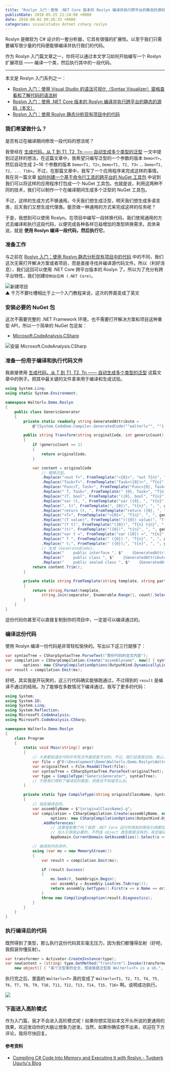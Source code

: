 ```yaml
---
title: "Roslyn 入门：使用 .NET Core 版本的 Roslyn 编译并执行跨平台的静态的源码"
publishDate: 2018-05-25 21:24:08 +0800
date: 2018-06-02 09:26:33 +0800
categories: visualstudio dotnet csharp roslyn
---
```


Roslyn 是微软为 C# 设计的一套分析器，它具有很强的扩展性。以至于我们只需要编写很少量的代码便能够编译并执行我们的代码。

作为 Roslyn 入门篇文章之一，你将可以通过本文学习如何开始编写一个 Roslyn 扩展项目 —— 编译一个类，然后执行其中的一段代码。

---

本文是 Roslyn 入门系列之一：

- [Roslyn 入门：使用 Visual Studio 的语法可视化（Syntax Visualizer）窗格查看和了解代码的语法树](/post/roslyn-syntax-visualizer.html)
- [Roslyn 入门：使用 .NET Core 版本的 Roslyn 编译并执行跨平台的静态的源码（本文）](/post/compile-and-invoke-code-using-roslyn.html)
- [Roslyn 入门：使用 Roslyn 静态分析现有项目中的代码](/post/analysis-code-of-existed-projects-using-roslyn.html)

<div id="toc"></div>

### 我们希望做什么？

是否有过在编译期间修改一段代码的想法呢？

我曾经在 [生成代码，从 T 到 T1, T2, Tn —— 自动生成多个类型的泛型](/post/generate-code-of-generic-types.html) 一文中提到过这样的想法，在这篇文章中，我希望只编写泛型的一个参数的版本 `Demo<T>`，然后自动生成 2~16 个参数的版本 `Demo<T1, T2>`, `Demo<T1, T2, T3>` ... `Demo<T1, T2, ... T16>`。不过，在那篇文章中，我写了一个应用程序来完成这样的事情。我在另一篇文章 [如何创建一个基于命令行工具的跨平台的 NuGet 工具包](/post/create-a-cross-platform-command-based-nuget-tool.html) 中说到我们可以将这样的应用程序打包成一个 NuGet 工具包。也就是说，利用这两种不同的技术，我们可以制作一个在编译期间生成多个泛型的 NuGet 工具包。

不过，这样的生成方式不够通用。今天我们想生成泛型，明天我们想生成多语言类，后天我们又想生成代理类。能否做一种通用的方式来完成这样的任务呢？

于是，我想到可以使用 Roslyn。在项目中编写一段转换代码，我们使用通用的方式去编译和执行这段代码，以便完成各种各样日益增加的类型转换需求。具体来说，就是 **使用 Roslyn 编译一段代码，然后执行它**。

### 准备工作

与之前在 [Roslyn 入门：使用 Roslyn 静态分析现有项目中的代码](/post/analysis-code-of-existed-projects-using-roslyn.html) 中的不同，我们这次无需打开解决方案或者项目，而是直接寻找并编译源代码文件。所以（利好消息），我们这回可以使用 .NET Core 跨平台版本的 Roslyn 了。所以为了充分有跨平台特性，我们创建`控制台应用 (.NET Core)`。

![新建项目](/static/posts/2018-05-25-20-17-01.png)  
▲ 千万不要吐槽相比于上一个入门教程来说，这次的界面变成了英文

### 安装必要的 NuGet 包

这次不需要完整的 .NET Framework 环境，也不需要打开解决方案和项目这种重型 API，所以一个简单的 NuGet 包足矣：

- [Microsoft.CodeAnalysis.CSharp](https://www.nuget.org/packages/Microsoft.CodeAnalysis.CSharp/)

![安装 Microsoft.CodeAnalysis.CSharp](/static/posts/2018-05-25-20-25-10.png)

### 准备一份用于编译和执行代码文件

我直接使用 [生成代码，从 T 到 T1, T2, Tn —— 自动生成多个类型的泛型](/post/generate-code-of-generic-types.html) 这篇文章中的例子。把其中最关键的文件拿来用于编译和生成试验。

```csharp
using System.Linq;
using static System.Environment;

namespace Walterlv.Demo.Roslyn
{
    public class GenericGenerator
    {
        private static readonly string GeneratedAttribute =
            @"[System.CodeDom.Compiler.GeneratedCode(""walterlv"", ""1.0"")]";

        public string Transform(string originalCode, int genericCount)
        {
            if (genericCount == 1)
            {
                return originalCode;
            }

            var content = originalCode
                // 替换泛型。
                .Replace("<out T>", FromTemplate("<{0}>", "out T{n}", ", ", genericCount))
                .Replace("Task<T>", FromTemplate("Task<({0})>", "T{n}", ", ", genericCount))
                .Replace("Func<T, Task>", FromTemplate("Func<{0}, Task>", "T{n}", ", ", genericCount))
                .Replace(" T, Task>", FromTemplate(" {0}, Task>", "T{n}", ", ", genericCount))
                .Replace("(T, bool", FromTemplate("({0}, bool", "T{n}", ", ", genericCount))
                .Replace("var (t, ", FromTemplate("var ({0}, ", "t{n}", ", ", genericCount))
                .Replace(", t)", FromTemplate(", {0})", "t{n}", ", ", genericCount))
                .Replace("return (t, ", FromTemplate("return ({0}, ", "t{n}", ", ", genericCount))
                .Replace("<T>", FromTemplate("<{0}>", "T{n}", ", ", genericCount))
                .Replace("(T value)", FromTemplate("(({0}) value)", "T{n}", ", ", genericCount))
                .Replace("(T t)", FromTemplate("({0})", "T{n} t{n}", ", ", genericCount))
                .Replace("(t)", FromTemplate("({0})", "t{n}", ", ", genericCount))
                .Replace("var t =", FromTemplate("var ({0}) =", "t{n}", ", ", genericCount))
                .Replace(" T ", FromTemplate(" ({0}) ", "T{n}", ", ", genericCount))
                .Replace(" t;", FromTemplate(" ({0});", "t{n}", ", ", genericCount))
                // 生成 [GeneratedCode]。
                .Replace("    public interface ", $"    {GeneratedAttribute}{NewLine}    public interface ")
                .Replace("    public class ", $"    {GeneratedAttribute}{NewLine}    public class ")
                .Replace("    public sealed class ", $"    {GeneratedAttribute}{NewLine}    public sealed class ");
            return content.Trim();
        }

        private static string FromTemplate(string template, string part, string seperator, int count)
        {
            return string.Format(template,
                string.Join(separator, Enumerable.Range(1, count).Select(x => part.Replace("{n}", x.ToString()))));
        }
    }
}
```

这份代码你甚至可以直接复制到你的项目中，一定是可以编译通过的。

### 编译这份代码

使用 Roslyn 编译一份代码是非常轻松愉快的。写出以下这三行就够了：

```csharp
var syntaxTree = CSharpSyntaxTree.ParseText("那份代码的全文内容");
var compilation = CSharpCompilation.Create("assemblyname", new[] { syntaxTree },
        options: new CSharpCompilationOptions(OutputKind.DynamicallyLinkedLibrary));
var result = compilation.Emit(ms);
```

好吧，其实我是开玩笑的，这三行代码确实能够跑通过，不过得到的 `result` 是编译不通过的结局。为了能够在多数情况下编译通过，我写了更多的代码：

```csharp
using System;
using System.IO;
using System.Linq;
using System.Reflection;
using Microsoft.CodeAnalysis;
using Microsoft.CodeAnalysis.CSharp;

namespace Walterlv.Demo.Roslyn
{
    class Program
    {
        static void Main(string[] args)
        {
            // 大家都知道在代码中写死文件路径是不对的，不过，我们这里是试验。放心，我会改的！
            var file = @"D:\Development\Demo\Walterlv.Demo.Roslyn\Walterlv.Demo.Roslyn.Tests\GenericGenerator.cs";
            var originalText = File.ReadAllText(file);
            var syntaxTree = CSharpSyntaxTree.ParseText(originalText);
            var type = CompileType("GenericGenerator", syntaxTree);
            // 于是我们得到了编译后的类型，但是还不知道怎么办。
        }

        private static Type CompileType(string originalClassName, SyntaxTree syntaxTree)
        {
            // 指定编译选项。
            var assemblyName = $"{originalClassName}.g";
            var compilation = CSharpCompilation.Create(assemblyName, new[] { syntaxTree },
                    options: new CSharpCompilationOptions(OutputKind.DynamicallyLinkedLibrary))
                .AddReferences(
                    // 这算是偷懒了吗？我把 .NET Core 运行时用到的那些引用都加入到引用了。
                    // 加入引用是必要的，不然连 object 类型都是没有的，肯定编译不通过。
                    AppDomain.CurrentDomain.GetAssemblies().Select(x => MetadataReference.CreateFromFile(x.Location)));

            // 编译到内存流中。
            using (var ms = new MemoryStream())
            {
                var result = compilation.Emit(ms);

                if (result.Success)
                {
                    ms.Seek(0, SeekOrigin.Begin);
                    var assembly = Assembly.Load(ms.ToArray());
                    return assembly.GetTypes().First(x => x.Name == originalClassName);
                }
                throw new CompilingException(result.Diagnostics);
            }
        }
    }
}
```

### 执行编译后的代码

既然得到了类型，那么执行这份代码其实毫无压力，因为我们都懂得反射（好吧，我假装你懂反射）。

```csharp
var transformer = Activator.CreateInstance(type);
var newContent = (string) type.GetMethod("Transform").Invoke(transformer,
    new object[] { "某个泛型类的全文，假装我是泛型类 Walterlv<T> is a sb.", 2 });
```

执行完之后，里面的 `Walterlv<T>` 真的变成了 `Walterlv<T1, T2, T3, T4, T5, T6, T7, T8, T9, T10, T11, T12, T13, T14, T15, T16>` 啊。说明成功执行。

![](/static/posts/2018-05-25-21-14-40.png)

### 下面进入高阶模式

作为入门篇，我才不会进入高阶模式呢！如果你想实现如本文开头所说的更通用的效果，欢迎发动你的大脑让想象力迸发。当然，如果你确实想不出来，欢迎在下方评论，我将尽快回复。

#### 参考资料

- [Compiling C# Code Into Memory and Executing It with Roslyn - Tugberk Ugurlu's Blog](http://www.tugberkugurlu.com/archive/compiling-c-sharp-code-into-memory-and-executing-it-with-roslyn)
